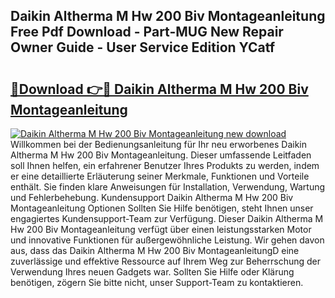 ## Daikin Altherma M Hw 200 Biv Montageanleitung Free Pdf Download - Part-MUG New Repair Owner Guide - User Service Edition YCatf

# <h2><a href="http://df8catk.blite.top/?on=Daikin+Altherma+M+Hw+200+Biv+Montageanleitung">🔗Download 👉🔴 Daikin Altherma M Hw 200 Biv Montageanleitung</a></h2>

[![Daikin Altherma M Hw 200 Biv Montageanleitung new download](https://i.imgur.com/lujVjoI.png)](http://df8catk.blite.top/?on=Daikin+Altherma+M+Hw+200+Biv+Montageanleitung)
Willkommen bei der Bedienungsanleitung für Ihr neu erworbenes Daikin Altherma M Hw 200 Biv Montageanleitung. Dieser umfassende Leitfaden soll Ihnen helfen, ein erfahrener Benutzer Ihres Produkts zu werden, indem er eine detaillierte Erläuterung seiner Merkmale, Funktionen und Vorteile enthält. Sie finden klare Anweisungen für Installation, Verwendung, Wartung und Fehlerbehebung. Kundensupport Daikin Altherma M Hw 200 Biv Montageanleitung Optionen Sollten Sie Hilfe benötigen, steht Ihnen unser engagiertes Kundensupport-Team zur Verfügung. Dieser Daikin Altherma M Hw 200 Biv Montageanleitung verfügt über einen leistungsstarken Motor und innovative Funktionen für außergewöhnliche Leistung. Wir gehen davon aus, dass das Daikin Altherma M Hw 200 Biv MontageanleitungD eine zuverlässige und effektive Ressource auf Ihrem Weg zur Beherrschung der Verwendung Ihres neuen Gadgets war. Sollten Sie Hilfe oder Klärung benötigen, zögern Sie bitte nicht, unser Support-Team zu kontaktieren.
